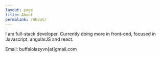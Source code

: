 ```yaml
---
layout: page
title: About
permalink: /about/
---
```


I am full-stack developer. Currently doing more in front-end, focused in Javascript, angularJS and react.

Email: buffalolazyvn[at]gmail.com
